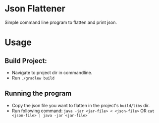 # Json Flattener
Simple command line program to flatten and print json.

# Usage
## Build Project:
* Navigate to project dir in commandline.
* Run `./gradlew build`

## Running the program
* Copy the json file you want to flatten in the project's `build/libs` dir.
* Run following command: `java -jar <jar-file> < <json-file>` OR `cat <json-file> | java -jar <jar-file>`



